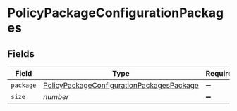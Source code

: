 # PolicyPackageConfigurationPackages


## Fields

| Field                                                                                                         | Type                                                                                                          | Required                                                                                                      | Description                                                                                                   | Example                                                                                                       |
| ------------------------------------------------------------------------------------------------------------- | ------------------------------------------------------------------------------------------------------------- | ------------------------------------------------------------------------------------------------------------- | ------------------------------------------------------------------------------------------------------------- | ------------------------------------------------------------------------------------------------------------- |
| `package`                                                                                                     | [PolicyPackageConfigurationPackagesPackage](../../models/shared/policypackageconfigurationpackagespackage.md) | :heavy_minus_sign:                                                                                            | N/A                                                                                                           |                                                                                                               |
| `size`                                                                                                        | *number*                                                                                                      | :heavy_minus_sign:                                                                                            | N/A                                                                                                           | 1                                                                                                             |